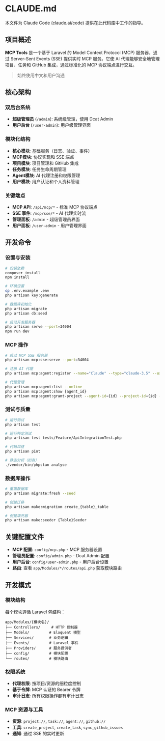 # CLAUDE.md

本文件为 Claude Code (claude.ai/code) 提供在此代码库中工作的指导。

## 项目概述

**MCP Tools** 是一个基于 Laravel 的 Model Context Protocol (MCP) 服务器，通过 Server-Sent Events (SSE) 提供实时 MCP 服务。它使 AI 代理能够安全地管理项目、任务和 GitHub 集成，通过标准化的 MCP 协议端点进行交互。

> 始终使用中文和用户沟通

## 核心架构

### 双后台系统
- **超级管理员** (`/admin`): 系统级管理，使用 Dcat Admin
- **用户后台** (`/user-admin`): 用户级管理界面

### 模块化结构
- **核心模块**: 基础服务（日志、验证、事件）
- **MCP模块**: 协议实现和 SSE 端点
- **项目模块**: 项目管理和 GitHub 集成
- **任务模块**: 任务生命周期管理
- **Agent模块**: AI 代理注册和权限管理
- **用户模块**: 用户认证和个人资料管理

### 关键端点
- **MCP API**: `/api/mcp/*` - 标准 MCP 协议端点
- **SSE 事件**: `/mcp/sse/*` - AI 代理实时流
- **管理面板**: `/admin` - 超级管理员界面
- **用户面板**: `/user-admin` - 用户管理界面

## 开发命令

### 设置与安装
```bash
# 安装依赖
composer install
npm install

# 环境设置
cp .env.example .env
php artisan key:generate

# 数据库初始化
php artisan migrate
php artisan db:seed

# 启动开发服务器
php artisan serve --port=34004
npm run dev
```

### MCP 操作
```bash
# 启动 MCP SSE 服务器
php artisan mcp:sse:serve --port=34004

# 注册 AI 代理
php artisan mcp:agent:register --name="Claude" --type="claude-3.5" --user-id=1 --projects="1" --permissions="read,create_task"

# 代理管理
php artisan mcp:agent:list --online
php artisan mcp:agent:show {agent_id}
php artisan mcp:agent:grant-project --agent-id={id} --project-id={id} --permissions="read,create_task"
```

### 测试与质量
```bash
# 运行测试
php artisan test

# 运行特定测试
php artisan test tests/Feature/ApiIntegrationTest.php

# 代码风格
php artisan pint

# 静态分析（如有）
./vendor/bin/phpstan analyse
```

### 数据库操作
```bash
# 重置数据库
php artisan migrate:fresh --seed

# 创建迁移
php artisan make:migration create_{table}_table

# 创建填充器
php artisan make:seeder {Table}Seeder
```

## 关键配置文件

- **MCP 配置**: `config/mcp.php` - MCP 服务器设置
- **管理员配置**: `config/admin.php` - Dcat Admin 配置
- **用户后台**: `config/user-admin.php` - 用户后台设置
- **路由**: 查看 `app/Modules/*/routes/api.php` 获取模块路由

## 开发模式

### 模块结构
每个模块遵循 Laravel 包结构：
```
app/Modules/{模块名}/
├── Controllers/     # HTTP 控制器
├── Models/         # Eloquent 模型
├── Services/       # 业务逻辑
├── Events/         # Laravel 事件
├── Providers/      # 服务提供者
├── config/         # 模块配置
└── routes/         # 模块路由
```

### 权限系统
- **代理权限**: 按项目/资源的细粒度控制
- **基于令牌**: MCP 认证的 Bearer 令牌
- **审计日志**: 所有权限操作都有审计日志

### MCP 资源与工具
- **资源**: `project://`, `task://`, `agent://`, `github://`
- **工具**: `create_project`, `create_task`, `sync_github_issues`
- **通知**: 通过 SSE 的实时更新


